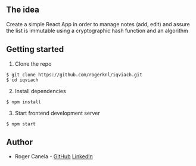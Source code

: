 ## The idea
Create a simple React App in order to manage notes (add, edit) and assure the list is immutable using a cryptographic hash function and an algorithm

## Getting started

1. Clone the repo

```
$ git clone https://github.com/rogerknl/iqviach.git
$ cd iqviach

```
2. Install dependencies

```
$ npm install
```
3. Start frontend development server

```
$ npm start
```

## Author

- Roger Canela - [GitHub](https://github.com/rogerknl) [LinkedIn](https://www.linkedin.com/in/roger-canela-2a085826/)
